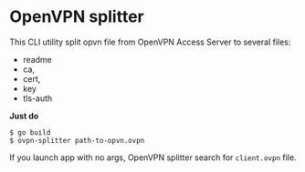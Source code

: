 # OpenVPN splitter

This CLI utility split opvn file from OpenVPN Access Server to several files:

- readme
- ca, 
- cert, 
- key
- tls-auth

**Just do**

``` shell
$ go build
$ ovpn-splitter path-to-opvn.ovpn
```

If you launch app with no args, OpenVPN splitter search for `client.ovpn` file.
